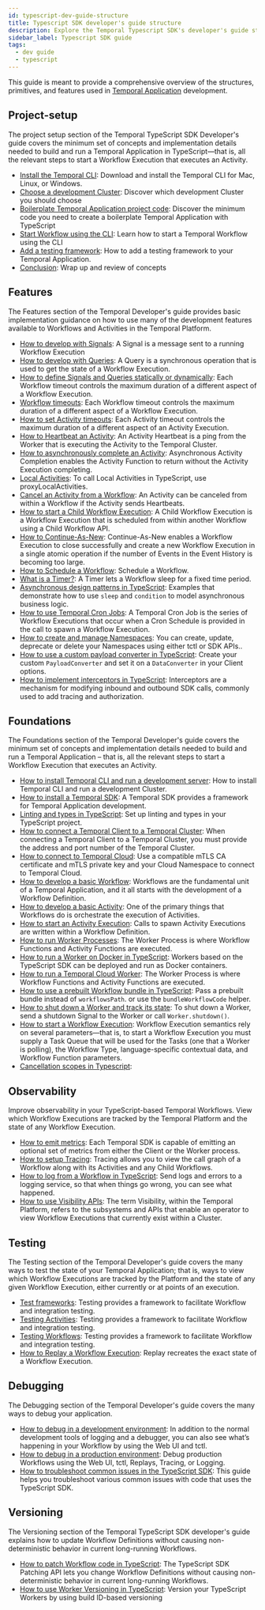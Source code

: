 ```yaml
---
id: typescript-dev-guide-structure
title: Typescript SDK developer's guide structure
description: Explore the Temporal Typescript SDK's developer's guide structure.
sidebar_label: Typescript SDK guide
tags:
  - dev guide
  - typescript
---
```


This guide is meant to provide a comprehensive overview of the structures, primitives, and features used in [Temporal Application](/temporal#temporal-application) development.

## Project-setup

The project setup section of the Temporal TypeScript SDK Developer's guide covers the minimum set of concepts and implementation details needed to build and run a Temporal Application in TypeScript—that is, all the relevant steps to start a Workflow Execution that executes an Activity.

- [Install the Temporal CLI](/typescript/chapter-project-setup/install-cli): Download and install the Temporal CLI for Mac, Linux, or Windows.
- [Choose a development Cluster](/typescript/chapter-project-setup/choose-dev-cluster): Discover which development Cluster you should choose
- [Boilerplate Temporal Application project code](/typescript/chapter-project-setup/project-structure): Discover the minimum code you need to create a boilerplate Temporal Application with TypeScript
- [Start Workflow using the CLI](/typescript/chapter-project-setup/backgroundcheck-boilerplate-start-workflow): Learn how to start a Temporal Workflow using the CLI
- [Add a testing framework](/typescript/generated/backgroundcheck-boilerplate-add-test-framework): How to add a testing framework to your Temporal Application.
- [Conclusion](/typescript/chapter-project-setup/conclusion): Wrap up and review of concepts

## Features

The Features section of the Temporal Developer's guide provides basic implementation guidance on how to use many of the development features available to Workflows and Activities in the Temporal Platform.

- [How to develop with Signals](/typescript/signals): A Signal is a message sent to a running Workflow Execution
- [How to develop with Queries](/typescript/queries): A Query is a synchronous operation that is used to get the state of a Workflow Execution.
- [How to define Signals and Queries statically or dynamically](/typescript/how-to-define-signals-and-queries-statically-or-dynamically): Each Workflow timeout controls the maximum duration of a different aspect of a Workflow Execution.
- [Workflow timeouts](/typescript/workflow-timeouts): Each Workflow timeout controls the maximum duration of a different aspect of a Workflow Execution.
- [How to set Activity timeouts](/typescript/activity-timeouts): Each Activity timeout controls the maximum duration of a different aspect of an Activity Execution.
- [How to Heartbeat an Activity](/typescript/activity-heartbeats): An Activity Heartbeat is a ping from the Worker that is executing the Activity to the Temporal Cluster.
- [How to asynchronously complete an Activity](/typescript/async-activity-completion): Asynchronous Activity Completion enables the Activity Function to return without the Activity Execution completing.
- [Local Activities](/typescript/local-activities): To call Local Activities in TypeScript, use proxyLocalActivities.
- [Cancel an Activity from a Workflow](/typescript/cancel-activity): An Activity can be canceled from within a Workflow if the Activity sends Heartbeats.
- [How to start a Child Workflow Execution](/typescript/child-workflows): A Child Workflow Execution is a Workflow Execution that is scheduled from within another Workflow using a Child Workflow API.
- [How to Continue-As-New](/typescript/continue-as-new): Continue-As-New enables a Workflow Execution to close successfully and create a new Workflow Execution in a single atomic operation if the number of Events in the Event History is becoming too large.
- [How to Schedule a Workflow](/typescript/schedules): Schedule a Workflow.
- [What is a Timer?](/typescript/timers): A Timer lets a Workflow sleep for a fixed time period.
- [Asynchronous design patterns in TypeScript](/typescript/async-design-patterns): Examples that demonstrate how to use `sleep` and `condition` to model asynchronous business logic.
- [How to use Temporal Cron Jobs](/typescript/cron-jobs): A Temporal Cron Job is the series of Workflow Executions that occur when a Cron Schedule is provided in the call to spawn a Workflow Execution.
- [How to create and manage Namespaces](/typescript/namespaces): You can create, update, deprecate or delete your Namespaces using either tctl or SDK APIs..
- [How to use a custom payload converter in TypeScript](/typescript/how-to-use-a-custom-payload-converter-in-typescript): Create your custom `PayloadConverter` and set it on a `DataConverter` in your Client options.
- [How to implement interceptors in TypeScript](/typescript/how-to-implement-interceptors-in-typescript): Interceptors are a mechanism for modifying inbound and outbound SDK calls, commonly used to add tracing and authorization.

## Foundations

The Foundations section of the Temporal Developer's guide covers the minimum set of concepts and implementation details needed to build and run a Temporal Application – that is, all the relevant steps to start a Workflow Execution that executes an Activity.

- [How to install Temporal CLI and run a development server](/self-hosted/how-to-install-temporal-cli): How to install Temporal CLI and run a development Cluster.
- [How to install a Temporal SDK](/typescript/add-sdk): A Temporal SDK provides a framework for Temporal Application development.
- [Linting and types in TypeScript](/typescript/linting-and-types): Set up linting and types in your TypeScript project.
- [How to connect a Temporal Client to a Temporal Cluster](/typescript/connect-to-a-dev-cluster): When connecting a Temporal Client to a Temporal Cluster, you must provide the address and port number of the Temporal Cluster.
- [How to connect to Temporal Cloud](/typescript/connect-to-temporal-cloud): Use a compatible mTLS CA certificate and mTLS private key and your Cloud Namespace to connect to Temporal Cloud.
- [How to develop a basic Workflow](/typescript/developing-workflows): Workflows are the fundamental unit of a Temporal Application, and it all starts with the development of a Workflow Definition.
- [How to develop a basic Activity](/typescript/developing-activities): One of the primary things that Workflows do is orchestrate the execution of Activities.
- [How to start an Activity Execution](/typescript/spawning-activities): Calls to spawn Activity Executions are written within a Workflow Definition.
- [How to run Worker Processes](/typescript/run-a-dev-worker): The Worker Process is where Workflow Functions and Activity Functions are executed.
- [How to run a Worker on Docker in TypeScript](/typescript/how-to-run-a-worker-on-docker): Workers based on the TypeScript SDK can be deployed and run as Docker containers.
- [How to run a Temporal Cloud Worker](/typescript/run-a-temporal-cloud-worker): The Worker Process is where Workflow Functions and Activity Functions are executed.
- [How to use a prebuilt Workflow bundle in TypeScript](/typescript/how-to-use-a-prebuilt-workflow-bundle-in-typescript): Pass a prebuilt bundle instead of `workflowsPath`. or use the `bundleWorkflowCode` helper.
- [How to shut down a Worker and track its state](/typescript/how-to-shut-down-a-worker): To shut down a Worker, send a shutdown Signal to the Worker or call `Worker.shutdown()`.
- [How to start a Workflow Execution](/typescript/spawning-workflows): Workflow Execution semantics rely on several parameters—that is, to start a Workflow Execution you must supply a Task Queue that will be used for the Tasks (one that a Worker is polling), the Workflow Type, language-specific contextual data, and Workflow Function parameters.
- [Cancellation scopes in Typescript](/typescript/cancellation-scopes):

## Observability

Improve observability in your TypeScript-based Temporal Workflows. View which Workflow Executions are tracked by the Temporal Platform and the state of any Workflow Execution.

- [How to emit metrics](/typescript/metrics): Each Temporal SDK is capable of emitting an optional set of metrics from either the Client or the Worker process.
- [How to setup Tracing](/typescript/tracing): Tracing allows you to view the call graph of a Workflow along with its Activities and any Child Workflows.
- [How to log from a Workflow in TypeScript](/typescript/how-to-log-from-a-workflow-in-typescript): Send logs and errors to a logging service, so that when things go wrong, you can see what happened.
- [How to use Visibility APIs](/typescript/visibility): The term Visibility, within the Temporal Platform, refers to the subsystems and APIs that enable an operator to view Workflow Executions that currently exist within a Cluster.

## Testing

The Testing section of the Temporal Developer's guide covers the many ways to test the state of your Temporal Application; that is, ways to view which Workflow Executions are tracked by the Platform and the state of any given Workflow Execution, either currently or at points of an execution.

- [Test frameworks](/typescript/testing-frameworks): Testing provides a framework to facilitate Workflow and integration testing.
- [Testing Activities](/typescript/testing-activities): Testing provides a framework to facilitate Workflow and integration testing.
- [Testing Workflows](/typescript/testing-workflows): Testing provides a framework to facilitate Workflow and integration testing.
- [How to Replay a Workflow Execution](/typescript/replays): Replay recreates the exact state of a Workflow Execution.

## Debugging

The Debugging section of the Temporal Developer's guide covers the many ways to debug your application.

- [How to debug in a development environment](/typescript/debug-environment-development): In addition to the normal development tools of logging and a debugger, you can also see what’s happening in your Workflow by using the Web UI and tctl.
- [How to debug in a production environment](/typescript/debug-environment-production): Debug production Workflows using the Web UI, tctl, Replays, Tracing, or Logging.
- [How to troubleshoot common issues in the TypeScript SDK](/typescript/troubleshoot-issues): This guide helps you troubleshoot various common issues with code that uses the TypeScript SDK.

## Versioning

The Versioning section of the Temporal TypeScript SDK developer's guide explains how to update Workflow Definitions without causing non-deterministic behavior in current long-running Workflows.

- [How to patch Workflow code in TypeScript](/typescript/patching): The TypeScript SDK Patching API lets you change Workflow Definitions without causing non-deterministic behavior in current long-running Workflows.
- [How to use Worker Versioning in TypeScript](/typescript/how-to-use-worker-versioning-in-typescript): Version your TypeScript Workers by using build ID-based versioning
